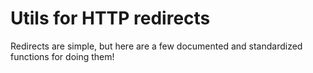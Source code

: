 # Utils for HTTP redirects

Redirects are simple, but here are a few documented and standardized functions for doing them!
